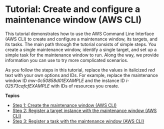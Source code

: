 # Tutorial: Create and configure a maintenance window \(AWS CLI\)<a name="maintenance-windows-cli-tutorials-create"></a>

This tutorial demonstrates how to use the AWS Command Line Interface \(AWS CLI\) to create and configure a maintenance window, its targets, and its tasks\. The main path through the tutorial consists of simple steps\. You create a single maintenance window, identify a single target, and set up a simple task for the maintenance window to run\. Along the way, we provide information you can use to try more complicated scenarios\.

As you follow the steps in this tutorial, replace the values in italicized *red* text with your own options and IDs\. For example, replace the maintenance window ID *mw\-0c50858d01EXAMPLE* and the instance ID *i\-02573cafcfEXAMPLE* with IDs of resources you create\.

**Topics**
+ [Step 1: Create the maintenance window \(AWS CLI\)](mw-cli-tutorial-create-mw.md)
+ [Step 2: Register a target instance with the maintenance window \(AWS CLI\)](mw-cli-tutorial-targets.md)
+ [Step 3: Register a task with the maintenance window \(AWS CLI\)](mw-cli-tutorial-tasks.md)